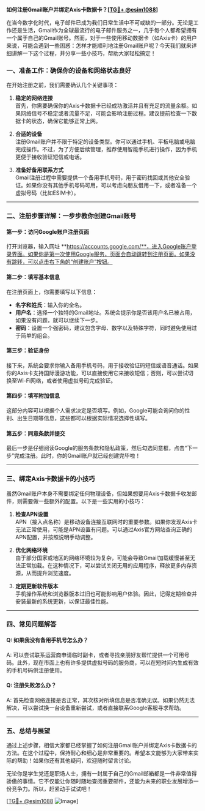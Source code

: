 **如何注册Gmail账户并绑定Axis卡数据卡？[[TG💪+ @esim1088](https://t.me/s/esim1088)]**

在当今数字化时代，电子邮件已成为我们日常生活中不可或缺的一部分。无论是工作还是生活，Gmail作为全球最流行的电子邮件服务之一，几乎每个人都希望拥有一个属于自己的Gmail账号。然而，对于一些使用移动数据卡（如Axis卡）的用户来说，可能会遇到一些困惑：怎样才能顺利地注册Gmail账户呢？今天我们就来详细讲解一下这个过程，并分享一些小技巧，帮助大家轻松搞定！

### **一、准备工作：确保你的设备和网络状态良好**

在开始注册之前，我们需要确认几个关键事项：

1. **稳定的网络连接**  
   首先，你需要确保你的Axis卡数据卡已经成功激活并且有充足的流量余额。如果网络信号不稳定或者流量不足，可能会影响注册过程。建议提前检查一下数据卡的状态，确保它能够正常上网。

2. **合适的设备**  
   注册Gmail账户并不限于特定的设备类型。你可以通过手机、平板电脑或电脑完成操作。不过，为了方便后续管理，推荐使用智能手机进行操作，因为手机更便于接收验证短信或电话。

3. **准备好备用联系方式**  
   Gmail注册过程中需要提供一个备用手机号码，用于密码找回或其他安全验证。如果你没有其他手机号码可用，可以考虑向朋友借用一下，或者准备一个虚拟号码（比如ESIM卡）。

---

### **二、注册步骤详解：一步步教你创建Gmail账号**

#### **第一步：访问Google账户注册页面**
打开浏览器，输入网址 **https://accounts.google.com/**，进入Google账户登录界面。如果你是第一次使用Google服务，页面会自动跳转到注册页面。如果没有跳转，可以点击右下角的“创建账户”按钮。

#### **第二步：填写基本信息**
在注册页面上，你需要填写以下信息：
- **名字和姓氏**：输入你的全名。
- **用户名**：选择一个独特的Gmail地址。系统会提示你是否该用户名已被占用，如果没有问题，就可以继续下一步。
- **密码**：设置一个强密码，建议包含字母、数字以及特殊字符，同时避免使用过于简单的组合。

#### **第三步：验证身份**
接下来，系统会要求你输入备用手机号码，用于接收验证码短信或语音通话。如果你的Axis卡支持国际漫游功能，可以直接使用它来接收短信；否则，可以尝试切换至Wi-Fi网络，或者使用虚拟号码完成验证。

#### **第四步：填写附加信息**
这部分内容可以根据个人需求决定是否填写。例如，Google可能会询问你的性别、出生日期等信息，这些都可以根据实际情况选择性填写。

#### **第五步：同意条款并提交**
最后一步是仔细阅读Google的服务条款和隐私政策，然后勾选同意框，点击“下一步”完成注册。此时，你的Gmail账户就已经创建完毕啦！

---

### **三、绑定Axis卡数据卡的小技巧**

虽然Gmail账户本身不需要绑定任何物理设备，但如果想要用Axis卡数据卡收发邮件，则需要做一些额外的配置。以下是一些实用的小技巧：

1. **检查APN设置**  
   APN（接入点名称）是移动设备连接互联网时的重要参数。如果你发现Axis卡无法正常使用，可能是APN设置有问题。可以通过Axis官方网站查询正确的APN配置，并按照说明手动调整。

2. **优化网络环境**  
   由于部分国家或地区的网络环境较为复杂，可能会导致Gmail加载缓慢甚至无法正常加载。在这种情况下，可以尝试关闭无用的应用程序，释放更多内存资源，从而提升浏览速度。

3. **定期更新软件版本**  
   手机操作系统和浏览器版本过旧也可能影响用户体验。因此，记得定期检查并安装最新的系统更新，以保证最佳性能。

---

### **四、常见问题解答**

#### Q: 如果我没有备用手机号怎么办？
A: 可以尝试联系运营商申请临时副卡，或者寻找亲朋好友帮忙提供一个可用号码。此外，现在市面上也有许多提供虚拟号码的服务商，可以在短时间内生成有效的手机号码供注册使用。

#### Q: 注册失败怎么办？
A: 首先检查网络连接是否正常，其次核对所填信息是否准确无误。如果仍然无法解决，可以尝试换一台设备重新尝试，或者直接联系Google客服寻求帮助。

---

### **五、总结与展望**

通过上述步骤，相信大家都已经掌握了如何注册Gmail账户并绑定Axis卡数据卡的方法。在这个过程中，保持耐心和细心是非常重要的。希望本文能够为大家带来实际的帮助！如果你还有其他疑问，欢迎随时留言讨论。

无论你是学生党还是职场人士，拥有一封属于自己的Gmail邮箱都是一件非常值得骄傲的事情。它不仅能让你随时随地查阅重要邮件，还能为未来的职业发展增添一份竞争力。所以，赶紧动手试试吧！

[[TG💪+ @esim1088](https://t.me/s/esim1088) ![Image](https://i.postimg.cc/4NQfJmqS/Snipaste-2025-05-13-00-14-12.png)]